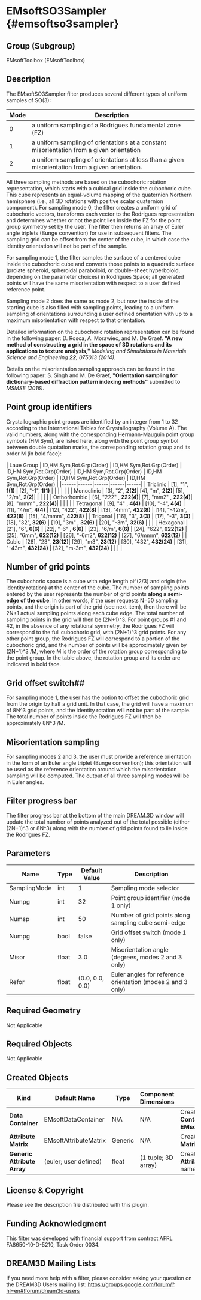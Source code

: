  EMsoftSO3Sampler {#emsoftso3sampler}
=============

## Group (Subgroup) ##
EMsoftToolbox (EMsoftToolbox)

## Description ##
The EMsoftSO3Sampler filter produces several different types of uniform samples of SO(3): 

| Mode | Description |
|------|-------------|
| 0 | a uniform sampling of a Rodrigues fundamental zone (FZ) |
| 1 | a uniform sampling of orientations at a constant misorientation from a given orientation |
| 2 | a uniform sampling of orientations at less than a given misorientation from a given orientation. |

All three sampling methods are based on the cubochoric rotation representation, which starts with a cubical grid inside the cubochoric cube.  This cube represents an equal-volume mapping of the quaternion Northern hemisphere (i.e., all 3D rotations with positive scalar quaternion component).  For sampling mode 0, the filter creates a uniform grid of cubochoric vectors, transforms each vector to the Rodrigues representation and determines whether or not the point lies inside the FZ for the point group symmetry set by the user.  The filter then returns an array of Euler angle triplets (Bunge convention) for use in subsequent filters.  The sampling grid can be offset from the center of the cube, in which case the identity orientation will not be part of the sample.

For sampling mode 1, the filter samples the surface of a centered cube inside the cubochoric cube and converts those points to a quadratic surface (prolate spheroid, spheroidal paraboloid, or double-sheet hyperboloid, depending on the parameter choices) in Rodrigues Space; all generated points will have the same misorientation with respect to a user defined reference point.

Sampling mode 2 does the same as mode 2, but now the inside of the starting cube is also filled with sampling points, leading to a uniform sampling of orientations surrounding a user defined orientation with up to a maximum misorientation with respect to that orientation.

Detailed information on the cubochoric rotation representation can be found in the following paper: D. Rosca, A. Morawiec, and M. De Graef. **"A new method of constructing a grid in the space of 3D rotations and its applications to texture analysis,"** _Modeling and Simulations in Materials Science and Engineering **22**, 075013 (2014)._

Details on the misorientation sampling approach can be found in the following paper: S. Singh and M. De Graef, **"Orientation sampling for dictionary-based diffraction pattern indexing methods"** submitted to _MSMSE (2016)_.

## Point group identifiers ##
Crystallographic point groups are identified by an integer from 1 to 32 according to the International Tables for Crystallography (Volume A). The valid numbers, along with the corresponding Hermann-Mauguin point group symbols (HM Sym), are listed here, along with the point group symbol between double quotation marks, the corresponding rotation group and its order M (in bold face):

| Laue Group | ID,HM Sym,Rot.Grp(Order) | ID,HM Sym,Rot.Grp(Order) | ID,HM Sym,Rot.Grp(Order) | ID,HM Sym,Rot.Grp(Order) | ID,HM Sym,Rot.Grp(Order) | ID,HM Sym,Rot.Grp(Order) | ID,HM Sym,Rot.Grp(Order) |
|------|------|------|------|------|
| Triclinic | [1], "1", **1(1)** | [2], "-1", **1(1)** | | | | | |
| Monoclinic | [3], "2", **2(2)**| [4], "m", **2(2)**| [5], "2/m", **2(2)**| | | | |
| Orthorhombic | [6], "222" , **222(4)**| [7], "mm2" , **222(4)**| [8], "mmm" , **222(4)**| | | | |
| Tetragonal | [9], "4" , **4(4)** | [10], "-4", **4(4)**  | [11], "4/m", **4(4)** | [12], "422", **422(8)** | [13], "4mm", **422(8)** | [14], "-42m", **422(8)** | [15], "4/mmm", **422(8)** |
| Trigonal | [16], "3", **3(3)** | [17], "-3", **3(3)** | [18], "32", **32(6)** | [19],  "3m" , **32(6)** | [20], "-3m", **32(6)** | | |
| Hexagonal  | [21], "6", **6(6)** | [22], "-6" , **6(6)** | [23], "6/m", **6(6)** | [24], "622", **622(12)** | [25], "6mm", **622(12)** | [26], "-6m2", **622(12)**  | [27], "6/mmm", **622(12)** |
| Cubic | [28], "23", **23(12)**| [29], "m3", **23(12)** | [30], "432", **432(24)** | [31], "-43m", **432(24)** | [32], "m-3m", **432(24)** | | | |

## Number of grid points ##
The cubochoric space is a cube with edge length pi^(2/3) and origin (the identity rotation) at the center of the cube.  The number of sampling points entered by the user represents the number of grid points **along a semi-edge of the cube**.  In other words, if the user requests N=50 sampling points, and the origin is part of the grid (see next item), then there will be 2N+1 actual sampling points along each cube edge.  The total number of sampling points in the grid will then be (2N+1)^3.  For point groups #1 and #2, in the absence of any rotational symmetry, the Rodrigues FZ will correspond to the full cubochoric grid, with (2N+1)^3 grid points.  For any other point group, the Rodrigues FZ will correspond to a portion of the cubochoric grid, and the number of points will be approximately given by (2N+1)^3 /M, where M is the order of the rotation group corresponding to the point group.  In the table above, the rotation group and its order are indicated in bold face.

## Grid offset switch##
For sampling mode 1, the user has the option to offset the cubochoric grid from the origin by half a grid unit.  In that case, the grid will have a maximum of 8N^3 grid points, and the identity rotation will **not** be part of the sample.  The total number of points inside the Rodrigues FZ will then be approximately 8N^3 /M.

## Misorientation sampling ##
For sampling modes 2 and 3, the user must provide a reference orientation in the form of an Euler angle triplet (Bunge convention); this orientation will be used as the reference orientation around which the misorientation sampling will be computed.  The output of all three sampling modes will be in Euler angles.

## Filter progress bar ##
The filter progress bar at the bottom of the main DREAM.3D window will update the total number of points analyzed out of the total possible (either (2N+1)^3 or 8N^3) along with the number of grid points found to lie inside the Rodrigues FZ.


## Parameters ##
| Name | Type | Default Value | Description |
|------|------|------|------|
| SamplingMode | int | 1 | Sampling mode selector |
| Numpg| int | 32 | Point group identifier (mode 1 only)|
| Numsp| int | 50 | Number of grid points along sampling cube semi-edge |
| Numpg| bool | false | Grid offset switch (mode 1 only)|
| Misor | float | 3.0 | Misorientation angle (degrees, modes 2 and 3 only) |
| Refor | float | (0.0, 0.0, 0.0) | Euler angles for reference orientation (modes 2 and 3 only) |

## Required Geometry ##

Not Applicable

## Required Objects ##

Not Applicable

## Created Objects ##
| Kind | Default Name | Type | Component Dimensions | Description |
|------|--------------|-------------|---------|----------------|
| **Data Container** | EMsoftDataContainer | N/A | N/A | Created **Data Container** name **EMsoftDataContainer**|
| **Attribute Matrix** | EMsoftAttributeMatrix | Generic | N/A | Created **Cell Attribute Matrix** name |
| **Generic Attribute Array** | (euler; user defined) | float | (1 tuple; 3D array) | Created **Generic Attribute Matrix** name |

## License & Copyright ##

Please see the description file distributed with this plugin.

## Funding Acknowledgment ##

This filter was developed with financial support from contract AFRL FA8650-10-D-5210, Task Order 0034.

## DREAM3D Mailing Lists ##

If you need more help with a filter, please consider asking your question on the DREAM3D Users mailing list:
https://groups.google.com/forum/?hl=en#!forum/dream3d-users

